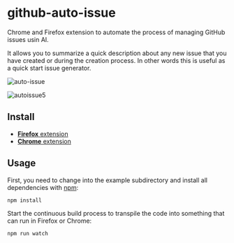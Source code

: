 # github-auto-issue

Chrome and Firefox extension to automate the process of managing GitHub issues usin AI.

It allows you to summarize a quick description about any new issue that you have created or during the creation process. In other words this is useful as a quick start issue generator.

![auto-issue](https://user-images.githubusercontent.com/33763843/221444329-fee84a8e-64a8-4f4a-84c6-566fe7a8de77.gif)

![autoissue5](https://user-images.githubusercontent.com/33763843/221567695-9ccc071a-fbf4-4e9a-99b4-df71c777caec.gif)

## Install

- [**Firefox** extension]()
- [**Chrome** extension]()

## Usage

First, you need to change into the example subdirectory and install all dependencies with [npm](http://npmjs.com/):

```bash
npm install
```

Start the continuous build process to transpile the code into something that
can run in Firefox or Chrome:

```bash
npm run watch
```
